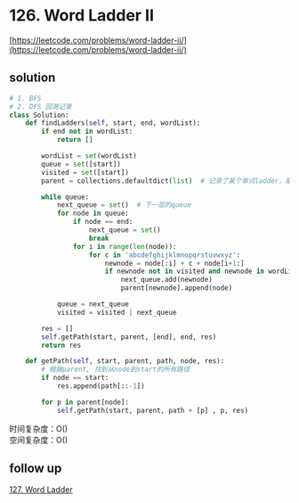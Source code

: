 # 126. Word Ladder II

[https://leetcode.com/problems/word-ladder-ii/](https://leetcode.com/problems/word-ladder-ii/)

## solution

```python
# 1. BFS
# 2. DFS 回溯记录
class Solution:
    def findLadders(self, start, end, wordList):
        if end not in wordList:
            return []

        wordList = set(wordList)
        queue = set([start])
        visited = set([start])
        parent = collections.defaultdict(list)  # 记录了某个单词ladder，能往前走的单词

        while queue:
            next_queue = set()  # 下一层的queue
            for node in queue:
                if node == end:
                    next_queue = set()
                    break
                for i in range(len(node)):
                    for c in 'abcdefghijklmnopqrstuvwxyz':
                        newnode = node[:i] + c + node[i+1:]
                        if newnode not in visited and newnode in wordList:
                            next_queue.add(newnode)
                            parent[newnode].append(node)

            queue = next_queue
            visited = visited | next_queue

        res = []
        self.getPath(start, parent, [end], end, res)
        return res

    def getPath(self, start, parent, path, node, res):
        # 根据parent, 找到从node到start的所有路径
        if node == start:
            res.append(path[::-1])

        for p in parent[node]:
            self.getPath(start, parent, path + [p] , p, res)
```

时间复杂度：O() <br>
空间复杂度：O()

## follow up

[127. Word Ladder](../08_bfs/127.%20Word%20Ladder.md)
